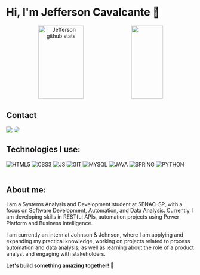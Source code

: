 # Hi, I'm Jefferson Cavalcante 👋

<div align="center">  
  <img width="49%" height="195px" src="https://github-readme-stats.vercel.app/api?username=jcavalcantee&show_icons=true&count_private=true&hide_border=true&title_color=00FFFF&icon_color=00FFFF&text_color=c9d1d9&bg_color=0d1117" alt="Jefferson github stats" /> 
  <img width="41%" height="195px" src="https://github-readme-stats.vercel.app/api/top-langs/?username=jcavalcantee&layout=compact&hide_border=true&title_color=00FFFF&text_color=c9d1d9&bg_color=0d1117" />
</div>

## Contact
<div> 
<a href = "mailto:cmp.1a.jeffersoncavalcantesilvas@gmail.com"> <img src="https://img.shields.io/badge/-Gmail-%23333?style=for-the-badge&logo=gmail&logoColor=white" target="_blank"></a>
<a href="https://www.linkedin.com/in/jeffersoncavalcante8" target="_blank"><img src="https://img.shields.io/badge/-LinkedIn-%230077B5?style=for-the-badge&logo=linkedin&logoColor=white" style="border-radius: 30px" target="_blank"></a> 
</div>

## Technologies I use:

<div style="display: inline_block">
   <img align="center" alt="HTML5" src="https://img.shields.io/badge/HTML5-E34F26?style=for-the-badge&logo=html5&logoColor=white" />
   <img align="center" alt="CSS3" src="https://img.shields.io/badge/CSS3-1572B6?style=for-the-badge&logo=css3&logoColor=white" />
   <img align="center" alt="JS" src="https://img.shields.io/badge/JavaScript-F7DF1E?style=for-the-badge&logo=javascript&logoColor=black" />
   <img align="center" alt="GIT" src="https://img.shields.io/badge/GIT-E44C30?style=for-the-badge&logo=git&logoColor=white" />
   <img align="center" alt="MYSQL" src="https://img.shields.io/badge/MySQL-005C84?style=for-the-badge&logo=mysql&logoColor=white" />
   <img align="center" alt="JAVA" src="https://img.shields.io/badge/Java-ED8B00?style=for-the-badge&logo=openjdk&logoColor=white" />
   <img align="center" alt="SPRING" src="https://img.shields.io/badge/Spring-6DB33F?style=for-the-badge&logo=spring&logoColor=white" />
   <img align="center" alt="PYTHON" src="https://img.shields.io/badge/Python-3776AB?style=for-the-badge&logo=python&logoColor=white" />
</div><br/>

## About me:

 I am a Systems Analysis and Development student at SENAC-SP, with a focus on Software Development, Automation, and Data Analysis. Currently, I am developing skills in RESTful APIs, automation projects 
 using Power Platform and Business Intelligence.

 I am currently an intern at Johnson & Johnson, where I am applying and expanding my practical knowledge, working on projects related to process automation and data analysis, as well as learning about the 
 role of a product analyst and engaging with stakeholders.
 
   **Let's build something amazing together!** 🚀

